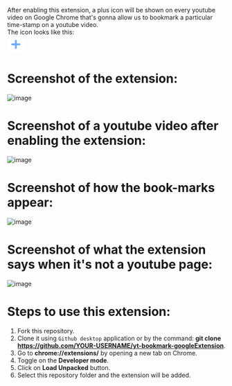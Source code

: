 After enabling this extension, a plus icon will be shown on every youtube video on Google Chrome that's gonna allow us to bookmark a particular time-stamp on a youtube video.
<br>
The icon looks like this: 
<br>
<img src=" assets/bookmark.png " style="height:40px;"/>
<br>
# Screenshot of the extension:

![image](https://github.com/rks-031/yt-bookmark-googleExtension/assets/103258259/eb139f9e-d83d-4b6d-98e7-927064f64f5e)

# Screenshot of a youtube video after enabling the extension:

![image](https://github.com/rks-031/yt-bookmark-googleExtension/assets/103258259/e7b39ec3-0f10-4d19-89f7-b046c715ac91)

# Screenshot of how the book-marks appear:

![image](https://github.com/rks-031/yt-bookmark-googleExtension/assets/103258259/f825d37b-8a88-4b48-8365-a4d45401ba70)

# Screenshot of what the extension says when it's not a youtube page:

![image](https://github.com/rks-031/yt-bookmark-googleExtension/assets/103258259/3116c68a-a6f3-43c4-b014-748f9c777c1a)

# Steps to use this extension:

1. Fork this repository.
2. Clone it using `Github desktop` application or by the command: **git clone https://github.com/YOUR-USERNAME/yt-bookmark-googleExtension**.
3. Go to **chrome://extensions/** by opening a new tab on Chrome.
4. Toggle on the **Developer mode**.
5. Click on **Load Unpacked** button.
6. Select this repository folder and the extension will be added.



